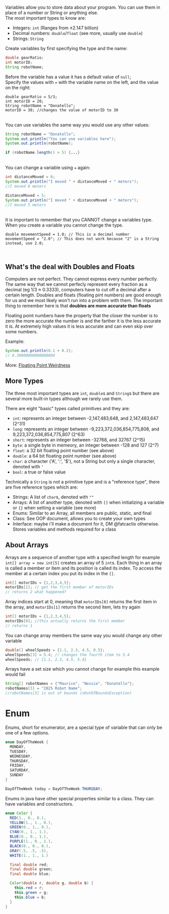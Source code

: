 Variables allow you to store data about your program. You can use them in place of a number or String or anything else.\
The most important types to know are:
- Integers: `int` (Ranges from ±2.147 billion)
- Decimal numbers: `double`/`float` (see more, usually use `double`)
- Strings: `String`

Create variables by first specifying the type and the name:

```java
double gearRatio;
int motorID;
String robotName;
```
Before the variable has a value it has a default value of `null`;
\
Specify the values with `=` with the variable name on the left, and the value on the right:

```
double gearRatio = 5/3;
int motorID = 20;
String robotName = "Donatello";
motorID = 30; //changes the value of motorID to 30
```
\
You can use variables the same way you would use any other values:

```java
String robotName = "Donatello";
System.out.println("You can use variables here");
System.out.println(robotName);

if (robotName.length() > 5) {...}
```
\
You can change a variable using `=` again:
```java
int distanceMoved = 0;
System.out.println("I moved " + distanceMoved + " meters");
//I moved 0 meters

distanceMoved = 5;
System.out.println("I moved " + distanceMoved + " meters");
//I moved 5 meters
```
\
It is important to remember that you CANNOT change a variables type. When you create a variable you cannot change the type.
```
double movementSpeed = 1.0; // This is a decimal number
movementSpeed = "2.0"; // This does not work because "2" is a String instead, use 2.0;
```
\
What's the deal with Doubles and Floats
---
Computers are not perfect. They cannot express every number perfectly. The same way that we cannot perfecly represent every fraction as a decimal (eg 1/3 ≈ 0.3333), computers have to cut off a decimal after a certain length. Doubles and floats (floating pint numbers) are good enough for us and we most likely won't run into a problem with them. The important thing to remember here is that **doubles are more accurate than floats**

Floating point numbers have the property that the closer the number is to zero the more accurate the number is and the farther it is the less accurate it is. At extremely high values it is less accurate and can even skip over some numbers.

Example:
```java
System.out.println(0.1 + 0.2);
// 0.30000000000000004
```
More: [Floating Point Weirdness](https://0.30000000000000004.com/)

More Types
---
The three most important types are `int`, `double`s and `String`s but there are several more built-in types although we rarely use them. 

There are eight "basic" types called primitives and they are:
- `int`: represents an integer between -2,147,483,648, and 2,147,483,647 (2^31)
- `long`: represents an integer between -9,223,372,036,854,775,808, and 9,223,372,036,854,775,807 (2^63)
- `short`: represents an integer between -32768, and 32767 (2^15)
- `byte`: a single byte in memeory, an integer between -128 and 127 (2^7)
- `float`: a 32 bit floating point number (see above)
- `double`: a 64 bit floating point number (see above)
- `char`: a character ('A', ':', '$'), not a String but only a single character, denoted with `'`
- `bool`: a true or false value

Technically a `String` is not a primitive type and is a "reference type", there are five reference types which are:
- Strings: A list of `char`s, denoted with `""`
- Arrays: A list of another type, denoted with `[]` when initializing a variable or `{}` when setting a variable (see more)
- Enums: Similar to an Array, all members are public, static, and final
- Class: See OOP document, allows you to create your own types
- Interface: maybe i'll make a document for it, DM @fatcactis otherwise. Stores variables and methods required for a class

About Arrays
---
Arrays are a sequence of another type with a specified length for example `int[] array = new int[5]`  creates an array of 5 `int`s. Each thing in an array is called a member or item and its position is called its index. To access the member at a certain index you put its index in the `[]`. 

```java
int[] motorIDs = {1,2,3,4,5};
motorIDs[1]; // get the first member of motorIDs
// returns 2 what happened?
```
Array indices start at 0, meaning that `motorIDs[0]` returns the first item in the array, and `motorIDs[1]` returns the second item, lets try again

```java
int[] motorIDs = {1,2,3,4,5};
motorIDs[0]; //this actually returns the first member
// returns 1
```

You can change array members the same way you would change any other variable
```java
double[] wheelSpeeds = {1.1, 2.3, 4.5, 0.5};
wheelSpeeds[3] = 5.4; // changes the fourth item to 5.4
wheelSpeeds; // {1.1, 2.3, 4.5, 5.4}
```

Arrays have a set size which you cannot change for example this example would fail
```java
String[] robotNames = {"Maurice", "Nessie", "Donatello"};
robotNames[3] = "2025 Robot Name";
//robotNames[3] is out of bounds (xOutOfBoundsException)
```

# Enum
Enums, short for enumerator, are a special type of variable that can only be one of a few options.

```java
enum DayOfTheWeek {
  MONDAY,
  TUESDAY,
  WEDNESDAY,
  THURSDAY,
  FRIDAY,
  SATURDAY,
  SUNDAY
}

DayOfTheWeek today = DayOfTheWeek.THURSDAY;
```

Enums in java have other special properties similar to a class. They can have variables and constructors.

```java
enum Color {
  RED(1., 0., 0.),
  YELLOW(1., 1., 0.),
  GREEN(0., 1., 0.),
  CYAN(0., 1., 1.),
  BLUE(0., 0., 1.),
  PURPLE(1., 0., 1.),
  BLACK(0., 0., 0.),
  GRAY(.5, .5, .5),
  WHITE(1., 1., 1.)

  final double red;
  final double green;
  final double blue;

  Color(double r, double g, double b) {
    this.red = r;
    this.green = g;
    this.blue = b;
  }
}
```
